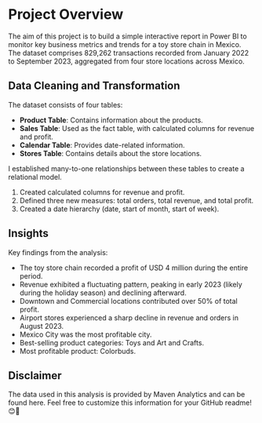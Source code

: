 # Project Overview
The aim of this project is to build a simple interactive report in Power BI to monitor key business metrics and trends for a toy store chain in Mexico. The dataset comprises 829,262 transactions recorded from January 2022 to September 2023, aggregated from four store locations across Mexico.

## Data Cleaning and Transformation
The dataset consists of four tables:
- **Product Table**: Contains information about the products.
- **Sales Table**: Used as the fact table, with calculated columns for revenue and profit.
- **Calendar Table**: Provides date-related information.
- **Stores Table**: Contains details about the store locations.
  
I established many-to-one relationships between these tables to create a relational model. 
1. Created calculated columns for revenue and profit.
2. Defined three new measures: total orders, total revenue, and total profit.
3. Created a date hierarchy (date, start of month, start of week).

## Insights
Key findings from the analysis:
- The toy store chain recorded a profit of USD 4 million during the entire period.
- Revenue exhibited a fluctuating pattern, peaking in early 2023 (likely during the holiday season) and declining afterward.
- Downtown and Commercial locations contributed over 50% of total profit.
- Airport stores experienced a sharp decline in revenue and orders in August 2023.
- Mexico City was the most profitable city.
- Best-selling product categories: Toys and Art and Crafts.
- Most profitable product: Colorbuds.

## Disclaimer
The data used in this analysis is provided by Maven Analytics and can be found here.
Feel free to customize this information for your GitHub readme! 😊🚀
